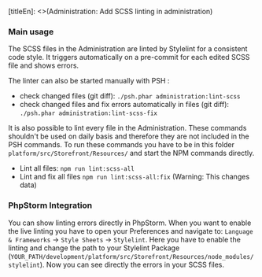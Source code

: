[titleEn]: <>(Administration: Add SCSS linting in administration)

### Main usage
The SCSS files in the Administration are linted by Stylelint for a consistent code style. It triggers automatically
on a pre-commit for each edited SCSS file and shows errors.

The linter can also be started manually with PSH :
- check changed files (git diff): `./psh.phar administration:lint-scss`
- check changed files and fix errors automatically in files (git diff): `./psh.phar administration:lint-scss-fix`  

It is also possible to lint every file in the Administration. These commands shouldn't be used
on daily basis and therefore they are not included in the PSH commands. To run these 
commands you have to be in this folder `platform/src/Storefront/Resources/` and start the NPM 
commands directly.

- Lint all files: `npm run lint:scss-all`
- Lint and fix all files `npm run lint:scss-all:fix` (Warning: This changes data)

### PhpStorm Integration
You can show linting errors directly in PhpStorm. When you want to enable the live linting 
you have to open your Preferences and navigate to:
`Language & Frameworks` -> `Style Sheets` -> `Stylelint`. Here you have to enable the linting 
and change the path to your Stylelint Package  (`YOUR_PATH/development/platform/src/Storefront/Resources/node_modules/stylelint`).
Now you can see directly the errors in your SCSS files.
